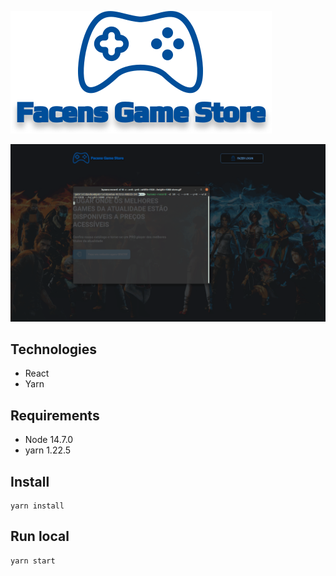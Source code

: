 ![](./src/assets/images/logos/logo-vertical.svg)

![](./docs/store.gif)

## Technologies

- React
- Yarn

## Requirements

- Node 14.7.0
- yarn 1.22.5

## Install

```shell
yarn install
```

## Run local

```shell
yarn start
```